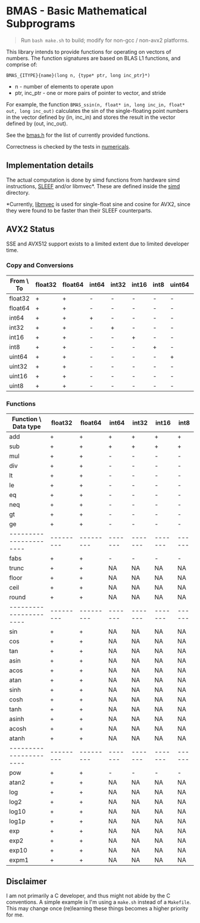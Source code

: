 # BMAS - Basic Mathematical Subprograms

> Run `bash make.sh` to build; modify for non-gcc / non-avx2 platforms.

This library intends to provide functions for operating on vectors of numbers.
The function signatures are based on BLAS L1 functions, and comprise of:

```
BMAS_{ITYPE}{name}(long n, {type* ptr, long inc_ptr}*)
```

- n - number of elements to operate upon
- ptr, inc_ptr - one or more pairs of pointer to vector, and stride

For example, the function `BMAS_ssin(n, float* in, long inc_in, float* out, long inc_out)` calculates the sin of the single-floating point numbers in the vector defined by (in, inc\_in) and stores the result in the vector defined by (out, inc\_out).

See the [bmas.h](./bmas.h) for the list of currently provided functions.

Correctness is checked by the tests in [numericals](https://github.com/digikar99/numericals).

## Implementation details

The actual computation is done by simd functions from hardware simd instructions, [SLEEF](https://sleef.org/) and/or libmvec*. These are defined inside the [simd](./simd/) directory.

*Currently, [libmvec](https://github.com/sgallagher/glibc/blob/master/sysdeps/unix/sysv/linux/x86_64/libmvec.abilist) is used for single-float sine and cosine for AVX2, since they were found to be faster than their SLEEF counterparts.

## AVX2 Status

SSE and AVX512 support exists to a limited extent due to limited developer time.

### Copy and Conversions

| From \ To | float32 | float64 | int64 | int32 | int16 | int8 | uint64 | uint32 | uint16 | uint8 |
|-----------|---------|---------|-------|-------|-------|------|--------|--------|--------|-------|
| float32   | +       | +       | -     | -     | -     | -    | -      | -      | -      | -     |
| float64   | +       | +       | -     | -     | -     | -    | -      | -      | -      | -     |
| int64     | +       | +       | +     | -     | -     | -    | -      | -      | -      | -     |
| int32     | +       | +       | -     | +     | -     | -    | -      | -      | -      | -     |
| int16     | +       | +       | -     | -     | +     | -    | -      | -      | -      | -     |
| int8      | +       | +       | -     | -     | -     | +    | -      | -      | -      | -     |
| uint64    | +       | +       | -     | -     | -     | -    | +      | -      | -      | -     |
| uint32    | +       | +       | -     | -     | -     | -    | -      | +      | -      | -     |
| uint16    | +       | +       | -     | -     | -     | -    | -      | -      | +      | -     |
| uint8     | +       | +       | -     | -     | -     | -    | -      | -      | -      | +     |

### Functions

| Function \ Data type | float32 | float64 | int64 | int32 | int16 | int8 |
|----------------------|---------|---------|-------|-------|-------|------|
| add                  | +       | +       | +     | +     | +     | +    |
| sub                  | +       | +       | +     | +     | +     | +    |
| mul                  | +       | +       | -     | -     | -     | -    |
| div                  | +       | +       | -     | -     | -     | -    |
| lt                   | +       | +       | -     | -     | -     | -    |
| le                   | +       | +       | -     | -     | -     | -    |
| eq                   | +       | +       | -     | -     | -     | -    |
| neq                  | +       | +       | -     | -     | -     | -    |
| gt                   | +       | +       | -     | -     | -     | -    |
| ge                   | +       | +       | -     | -     | -     | -    |
|----------------------|---------|---------|-------|-------|-------|------|
| fabs                 | +       | +       | -     | -     | -     | -    |
| trunc                | +       | +       | NA    | NA    | NA    | NA   |
| floor                | +       | +       | NA    | NA    | NA    | NA   |
| ceil                 | +       | +       | NA    | NA    | NA    | NA   |
| round                | +       | +       | NA    | NA    | NA    | NA   |
|----------------------|---------|---------|-------|-------|-------|------|
| sin                  | +       | +       | NA    | NA    | NA    | NA   |
| cos                  | +       | +       | NA    | NA    | NA    | NA   |
| tan                  | +       | +       | NA    | NA    | NA    | NA   |
| asin                 | +       | +       | NA    | NA    | NA    | NA   |
| acos                 | +       | +       | NA    | NA    | NA    | NA   |
| atan                 | +       | +       | NA    | NA    | NA    | NA   |
| sinh                 | +       | +       | NA    | NA    | NA    | NA   |
| cosh                 | +       | +       | NA    | NA    | NA    | NA   |
| tanh                 | +       | +       | NA    | NA    | NA    | NA   |
| asinh                | +       | +       | NA    | NA    | NA    | NA   |
| acosh                | +       | +       | NA    | NA    | NA    | NA   |
| atanh                | +       | +       | NA    | NA    | NA    | NA   |
|----------------------|---------|---------|-------|-------|-------|------|
| pow                  | +       | +       | -     | -     | -     | -    |
| atan2                | +       | +       | NA    | NA    | NA    | NA   |
| log                  | +       | +       | NA    | NA    | NA    | NA   |
| log2                 | +       | +       | NA    | NA    | NA    | NA   |
| log10                | +       | +       | NA    | NA    | NA    | NA   |
| log1p                | +       | +       | NA    | NA    | NA    | NA   |
| exp                  | +       | +       | NA    | NA    | NA    | NA   |
| exp2                 | +       | +       | NA    | NA    | NA    | NA   |
| exp10                | +       | +       | NA    | NA    | NA    | NA   |
| expm1                | +       | +       | NA    | NA    | NA    | NA   |


## Disclaimer

I am not primarily a C developer, and thus might not abide by the C conventions. A simple example is I'm using a `make.sh` instead of a `Makefile`. This may change once (re)learning these things becomes a higher priority for me.

